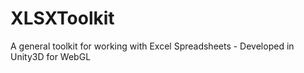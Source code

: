# XLSXToolkit
A general toolkit for working with Excel Spreadsheets - Developed in Unity3D for WebGL
